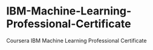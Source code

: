 # IBM-Machine-Learning-Professional-Certificate
Coursera IBM Machine Learning Professional Certificate 
